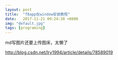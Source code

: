 ```yaml
---
layout: post
title:  "f8app在window安装教程"
date:   2017-11-21 09:24:38 +0800
img: "default.jpg"
tags: [programing]
---
```


md写图片还要上传图床，太懒了

http://blog.csdn.net/lry1994/article/details/78589019

